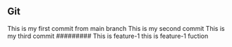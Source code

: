 ## Git
This is my first commit from main branch
This is my second commit
This is my third commit
#########
This is feature-1
this is feature-1 fuction